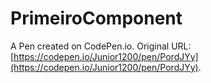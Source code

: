 # PrimeiroComponent

A Pen created on CodePen.io. Original URL: [https://codepen.io/Junior1200/pen/PordJYy](https://codepen.io/Junior1200/pen/PordJYy).

